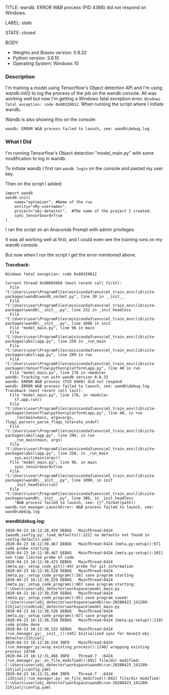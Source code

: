 TITLE:
wandb: ERROR W&B process (PID 4388) did not respond on Windows.

LABEL:
stale

STATE:
closed

BODY:
* Weights and Biases version: 0.8.32
* Python version: 3.6.10
* Operating System: Windows 10

### Description

I'm training a model using Tensorflow's Object detection API and I'm using wandb.init() to log the process of the job on the wandb console. All was working well but now I'm getting a Windows fatal exception error. `Windows fatal exception: code 0x80320012`. When running the script where I initiate wandb.

Wandb is also showing this on the console:
```wandb: ERROR W&B process (PID 4388) did not respond
wandb: ERROR W&B process failed to launch, see: wandb\debug.log
```

### What I Did

I'm running Tensorflow's Object detection "model_main.py" with some modification to log in wandb.

To initiate wandb I first ran `wandb login` on the console and pasted my user key. 

Then on the script I added:
```
import wandb
wandb.init(
	name="optimizer", #Name of the run 
	entity="<My-username>", 
	project="obj-detector",  #The name of the project I created.
	sync_tensorboard=True
)
```

I ran the script on an Anaconda Prompt with admin privileges  

It was all working well at first, and I could even see the training runs on my wandb console.

But now when I run the script I get the error mentioned above.

**Traceback:**
```
Windows fatal exception: code 0x80320012

Current thread 0x000038b8 (most recent call first):
  File "C:\Users\user\ProgramFiles\miniconda3\envs\ml_train_env\lib\site-packages\wandb\wandb_socket.py", line 30 in __init__
  File "C:\Users\user\ProgramFiles\miniconda3\envs\ml_train_env\lib\site-packages\wandb\__init__.py", line 232 in _init_headless
  File "C:\Users\user\ProgramFiles\miniconda3\envs\ml_train_env\lib\site-packages\wandb\__init__.py", line 1090 in init
  File "model_main.py", line 96 in main
  File "C:\Users\user\ProgramFiles\miniconda3\envs\ml_train_env\lib\site-packages\absl\app.py", line 250 in _run_main
  File "C:\Users\user\ProgramFiles\miniconda3\envs\ml_train_env\lib\site-packages\absl\app.py", line 299 in run
  File "C:\Users\user\ProgramFiles\miniconda3\envs\ml_train_env\lib\site-packages\tensorflow\python\platform\app.py", line 40 in run
  File "model_main.py", line 176 in <module>
wandb: Tracking run with wandb version 0.8.32
wandb: ERROR W&B process (PID 6948) did not respond
wandb: ERROR W&B process failed to launch, see: wandb\debug.log
Traceback (most recent call last):
  File "model_main.py", line 176, in <module>
    tf.app.run()
  File "C:\Users\user\ProgramFiles\miniconda3\envs\ml_train_env\lib\site-packages\tensorflow\python\platform\app.py", line 40, in run
    _run(main=main, argv=argv, flags_parser=_parse_flags_tolerate_undef)
  File "C:\Users\user\ProgramFiles\miniconda3\envs\ml_train_env\lib\site-packages\absl\app.py", line 299, in run
    _run_main(main, args)
  File "C:\Users\user\ProgramFiles\miniconda3\envs\ml_train_env\lib\site-packages\absl\app.py", line 250, in _run_main
    sys.exit(main(argv))
  File "model_main.py", line 96, in main
    sync_tensorboard=True
  File "C:\Users\user\ProgramFiles\miniconda3\envs\ml_train_env\lib\site-packages\wandb\__init__.py", line 1090, in init
    _init_headless(run)
  File "C:\Users\user\ProgramFiles\miniconda3\envs\ml_train_env\lib\site-packages\wandb\__init__.py", line 306, in _init_headless
    "W&B process failed to launch, see: {}".format(path))
wandb.run_manager.LaunchError: W&B process failed to launch, see: wandb\debug.log
```
**wandb\debug.log:**
```
2020-04-23 16:12:20,459 DEBUG   MainThread:6424 [wandb_config.py:_load_defaults():122] no defaults not found in config-defaults.yaml
2020-04-23 16:12:30,467 DEBUG   MainThread:6424 [meta.py:setup():97] code probe starting
2020-04-23 16:12:30,467 DEBUG   MainThread:6424 [meta.py:setup():101] non time limited probe of code
2020-04-23 16:12:30,473 DEBUG   MainThread:6424 [meta.py:_setup_code_git():49] probe for git information
2020-04-23 16:12:30,528 DEBUG   MainThread:6424 [meta.py:_setup_code_program():58] save program starting
2020-04-23 16:12:30,529 DEBUG   MainThread:6424 [meta.py:_setup_code_program():60] save program starting: C:\Users\user\obj_detector\workspace\model_main.py
2020-04-23 16:12:30,530 DEBUG   MainThread:6424 [meta.py:_setup_code_program():65] save program saved: C:\Users\user\obj_detector\workspace\wandb\run-20200423_141209-21hjiwlj\code\obj_detector\workspace\model_main.py
2020-04-23 16:12:30,530 DEBUG   MainThread:6424 [meta.py:_setup_code_program():67] save program
2020-04-23 16:12:30,530 DEBUG   MainThread:6424 [meta.py:setup():119] code probe done
2020-04-23 16:12:30,532 DEBUG   MainThread:6424 [run_manager.py:__init__():545] Initialized sync for move13-obj-detector/21hjiwlj
2020-04-23 16:12:30,534 INFO    MainThread:6424 [run_manager.py:wrap_existing_process():1148] wrapping existing process 14748
2020-04-23 16:12:31,466 INFO    Thread-7  :6424 [run_manager.py:_on_file_modified():692] file/dir modified: C:\Users\user\obj_detector\workspace\wandb\run-20200423_141209-21hjiwlj\config.yaml
2020-04-23 16:12:31,466 INFO    Thread-7  :6424 [21hjiwlj:run_manager.py:_on_file_modified():692] file/dir modified: C:\Users\user\obj_detector\workspace\wandb\run-20200423_141209-21hjiwlj\config.yaml
```
 

